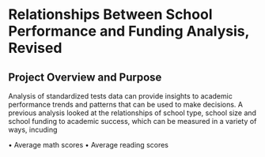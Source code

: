 # Relationships Between School Performance and Funding Analysis, Revised

## Project Overview and Purpose

Analysis of standardized tests data can provide insights to academic performance trends and patterns that can be used to make decisions. A previous analysis looked at the relationships of school type, school size and school funding to academic success, which can be measured in a variety of ways, incuding

•	Average math scores
•	Average reading scores
